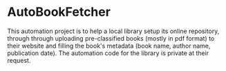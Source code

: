 # AutoBookFetcher
This automation project is to help a local library setup its online repository, through through uploading pre-classified books (mostly in pdf format) to their website and filling the book's metadata (book name, author name, publication date).
The automation code for the library is private at their request.